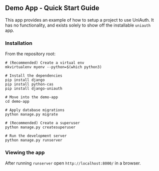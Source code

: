## Demo App - Quick Start Guide

This app provides an example of how to setup a project to use UniAuth. It has no functionality, and exists solely to show off the installable `uniauth` app.

### Installation

From the repository root:

    # (Recommended) Create a virtual env
    mkvirtualenv myenv --python=$(which python3)

    # Install the dependencies
    pip install django
    pip install python-cas
    pip install django-uniauth

    # Move into the demo-app
    cd demo-app

    # Apply database migrations
    python manage.py migrate

    # (Recommended) Create a superuser
    python manage.py createsuperuser

    # Run the development server
    python manage.py runserver

### Viewing the app

After running `runserver` open `http://localhost:8000/` in a browser.
